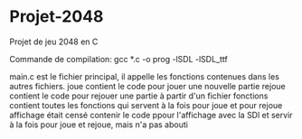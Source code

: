 # Projet-2048
Projet de jeu 2048 en C

Commande de compilation:
gcc *.c -o prog -lSDL -lSDL_ttf


main.c      est le fichier principal, il appelle les fonctions contenues dans les autres fichiers.
joue        contient le code pour jouer une nouvelle partie
rejoue      contient le code pour rejouer une partie à partir d'un fichier
fonctions   contient toutes les fonctions qui servent à la fois pour joue et pour rejoue
affichage   était censé contenir le code ppour l'affichage avec la SDl et servir à la fois pour joue et rejoue, mais n'a pas abouti

